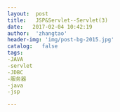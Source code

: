 ```yaml
---
layout:  post
title:   JSP&Servlet--Servlet(3)
date:   2017-02-04 10:42:19
author:  'zhangtao'
header-img: 'img/post-bg-2015.jpg'
catalog:   false
tags:
-JAVA
-servlet
-JDBC
-服务器
-java
-jsp

---
```



